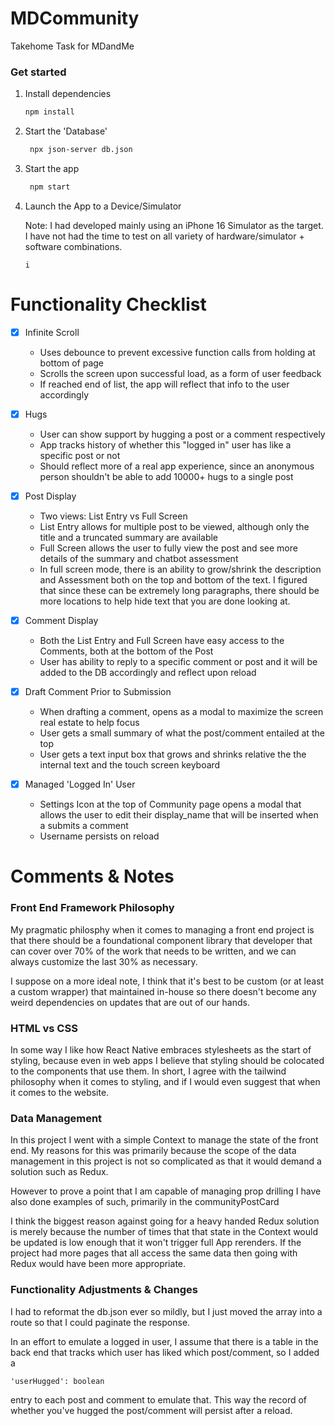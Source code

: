 # MDCommunity

Takehome Task for MDandMe

### Get started

1. Install dependencies

   ```bash
   npm install
   ```

2. Start the 'Database'

   ```bash
    npx json-server db.json
   ```

3. Start the app

   ```bash
    npm start
   ```

4. Launch the App to a Device/Simulator

   Note: I had developed mainly using an iPhone 16 Simulator as the target. I have not had the time to test on all variety of hardware/simulator + software combinations.

   ```
   i
   ```

# Functionality Checklist

- [x] Infinite Scroll

  - Uses debounce to prevent excessive function calls from holding at bottom of page
  - Scrolls the screen upon successful load, as a form of user feedback
  - If reached end of list, the app will reflect that info to the user accordingly

- [x] Hugs

  - User can show support by hugging a post or a comment respectively
  - App tracks history of whether this "logged in" user has like a specific post or not
  - Should reflect more of a real app experience, since an anonymous person shouldn't be able to add 10000+ hugs to a single post

- [x] Post Display

  - Two views: List Entry vs Full Screen
  - List Entry allows for multiple post to be viewed, although only the title and a truncated summary are available
  - Full Screen allows the user to fully view the post and see more details of the summary and chatbot assessment
  - In full screen mode, there is an ability to grow/shrink the description and Assessment both on the top and bottom of the text. I figured that since these can be extremely long paragraphs, there should be more locations to help hide text that you are done looking at.

- [x] Comment Display

  - Both the List Entry and Full Screen have easy access to the Comments, both at the bottom of the Post
  - User has ability to reply to a specific comment or post and it will be added to the DB accordingly and reflect upon reload

- [x] Draft Comment Prior to Submission

  - When drafting a comment, opens as a modal to maximize the screen real estate to help focus
  - User gets a small summary of what the post/comment entailed at the top
  - User gets a text input box that grows and shrinks relative the the internal text and the touch screen keyboard

- [x] Managed 'Logged In' User
  - Settings Icon at the top of Community page opens a modal that allows the user to edit their display_name that will be inserted when a submits a comment
  - Username persists on reload

# Comments & Notes

### Front End Framework Philosophy

My pragmatic philosphy when it comes to managing a front end project is that there should be a foundational component library that developer that can cover over 70% of the work that needs to be written, and we can always customize the last 30% as necessary.

I suppose on a more ideal note, I think that it's best to be custom (or at least a custom wrapper) that maintained in-house so there doesn't become any weird dependencies on updates that are out of our hands.

### HTML vs CSS

In some way I like how React Native embraces stylesheets as the start of styling, because even in web apps I believe that styling should be colocated to the components that use them. In short, I agree with the tailwind philosophy when it comes to styling, and if I would even suggest that when it comes to the website.

### Data Management

In this project I went with a simple Context to manage the state of the front end. My reasons for this was primarily because the scope of the data management in this project is not so complicated as that it would demand a solution such as Redux.

However to prove a point that I am capable of managing prop drilling I have also done examples of such, primarily in the communityPostCard

I think the biggest reason against going for a heavy handed Redux solution is merely because the number of times that that state in the Context would be updated is low enough that it won't trigger full App rerenders. If the project had more pages that all access the same data then going with Redux would have been more appropriate.

### Functionality Adjustments & Changes

I had to reformat the db.json ever so mildly, but I just moved the array into a route so that I could paginate the response.

In an effort to emulate a logged in user, I assume that there is a table in the back end that tracks which user has liked which post/comment, so I added a

    'userHugged': boolean

entry to each post and comment to emulate that. This way the record of whether you've hugged the post/comment will persist after a reload.
